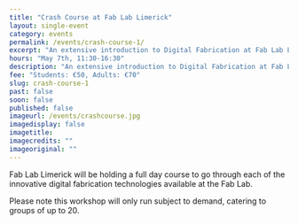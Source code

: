 ```yaml
---
title: "Crash Course at Fab Lab Limerick"
layout: single-event
category: events
permalink: /events/crash-course-1/
excerpt: "An extensive introduction to Digital Fabrication at Fab Lab Limerick - teaching Laser Cutting, CNC Cutting and 3D Printing"
hours: "May 7th, 11:30-16:30"
description: "An extensive introduction to Digital Fabrication at Fab Lab Limerick - teaching Laser Cutting, CNC Cutting and 3D Printing"
fee: "Students: €50, Adults: €70"
slug: crash-course-1
past: false
soon: false
published: false
imageurl: /events/crashcourse.jpg
imagedisplay: false
imagetitle: 
imagecredits: ""
imageoriginal: ""
---
```


Fab Lab Limerick will be holding a full day course to go through each of the innovative digital fabrication technologies available at the Fab Lab.

Please note this workshop will only run subject to demand, catering to groups of up to 20.

